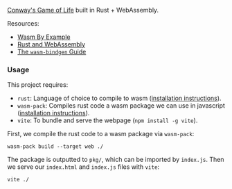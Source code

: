 [Conway's Game of Life](https://en.wikipedia.org/wiki/Conway%27s_Game_of_Life) built in Rust + WebAssembly.

Resources:
- [Wasm By Example](https://wasmbyexample.dev/home.en-us.html)
- [Rust and WebAssembly](https://rustwasm.github.io/docs/book/)
- [The `wasm-bindgen` Guide](https://rustwasm.github.io/wasm-bindgen/)

### Usage
This project requires:

- `rust`: Language of choice to compile to wasm ([installation instructions](https://doc.rust-lang.org/book/ch01-01-installation.html)).
- `wasm-pack`: Compiles rust code a wasm package we can use in javascript ([installation instructions](https://rustwasm.github.io/wasm-pack/installer/)).
- `vite`: To bundle and serve the webpage (`npm install -g vite`).

First, we compile the rust code to a wasm package via `wasm-pack`:

```shell
wasm-pack build --target web ./
```

The package is outputted to `pkg/`, which can be imported by `index.js`. Then we serve our `index.html` and `index.js` files with `vite`:

```shell
vite ./
```

